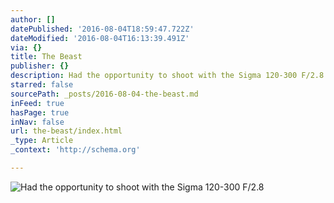 ```yaml
---
author: []
datePublished: '2016-08-04T18:59:47.722Z'
dateModified: '2016-08-04T16:13:39.491Z'
via: {}
title: The Beast
publisher: {}
description: Had the opportunity to shoot with the Sigma 120-300 F/2.8
starred: false
sourcePath: _posts/2016-08-04-the-beast.md
inFeed: true
hasPage: true
inNav: false
url: the-beast/index.html
_type: Article
_context: 'http://schema.org'

---
```

![Had the opportunity to shoot with the Sigma 120-300 F/2.8](https://the-grid-user-content.s3-us-west-2.amazonaws.com/f5f047ba-5905-4c2e-a68f-2b844adb9c4f.jpg)